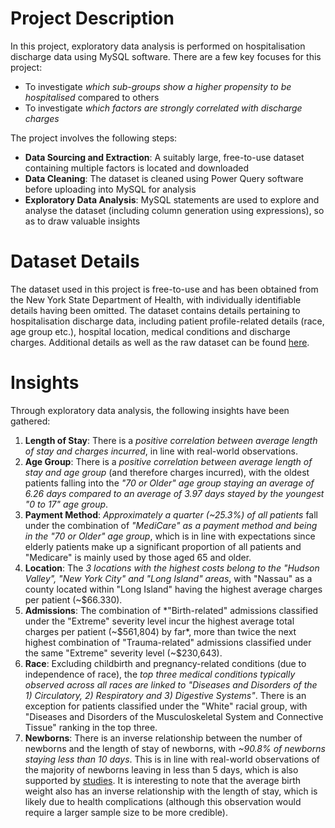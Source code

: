 # Project Description
In this project, exploratory data analysis is performed on hospitalisation discharge data using MySQL software. There are a few key focuses for this project:
* To investigate *which sub-groups show a higher propensity to be hospitalised* compared to others
* To investigate *which factors are strongly correlated with discharge charges*

The project involves the following steps:
* **Data Sourcing and Extraction**: A suitably large, free-to-use dataset containing multiple factors is located and downloaded
* **Data Cleaning**: The dataset is cleaned using Power Query software before uploading into MySQL for analysis
* **Exploratory Data Analysis**: MySQL statements are used to explore and analyse the dataset (including column generation using expressions), so as to draw valuable insights 
# Dataset Details
The dataset used in this project is free-to-use and has been obtained from the New York State Department of Health, with individually identifiable details having been omitted. The dataset contains details pertaining to hospitalisation discharge data, including patient profile-related details (race, age group etc.), hospital location, medical conditions and discharge charges. Additional details as well as the raw dataset can be found [here](https://health.data.ny.gov/Health/Hospital-Inpatient-Discharges-SPARCS-De-Identified/gnzp-ekau).
# Insights
Through exploratory data analysis, the following insights have been gathered:
1. **Length of Stay**: There is a *positive correlation between average length of stay and charges incurred*, in line with real-world observations. 
2. **Age Group**: There is a *positive correlation between average length of stay and age group* (and therefore charges incurred), with the oldest patients falling into the *"70 or Older" age group staying an average of 6.26 days compared to an average of 3.97 days stayed by the youngest "0 to 17" age group*.
3. **Payment Method**: *Approximately a quarter (~25.3%) of all patients* fall under the combination of *"MediCare" as a payment method and being in the "70 or Older" age group*, which is in line with expectations since elderly patients make up a significant proportion of all patients and "Medicare" is mainly used by those aged 65 and older.
4. **Location**: The *3 locations with the highest costs belong to the "Hudson Valley", "New York City" and "Long Island" areas*, with "Nassau" as a county located within "Long Island" having the highest average charges per patient (~$66.330).
5. **Admissions**: The combination of *"Birth-related" admissions classified under the "Extreme" severity level incur the highest average total charges per patient (~$561,804) by far*, more than twice the next highest combination of "Trauma-related" admissions classified under the same "Extreme" severity level (~$230,643).
6. **Race**: Excluding childbirth and pregnancy-related conditions (due to independence of race), the *top three medical conditions typically observed across all races are linked to "Diseases and Disorders of the 1) Circulatory, 2) Respiratory and 3) Digestive Systems"*. There is an exception for patients classified under the "White" racial group, with "Diseases and Disorders of the Musculoskeletal System and Connective Tissue" ranking in the top three.
7. **Newborns**: There is an inverse relationship between the number of newborns and the length of stay of newborns, with *~90.8% of newborns staying less than 10 days*. This is in line with real-world observations of the majority of newborns leaving in less than 5 days, which is also supported by [studies](https://www.ncbi.nlm.nih.gov/pmc/articles/PMC3336902/). It is interesting to note that the average birth weight also has an inverse relationship with the length of stay, which is likely due to health complications (although this observation would require a larger sample size to be more credible).
